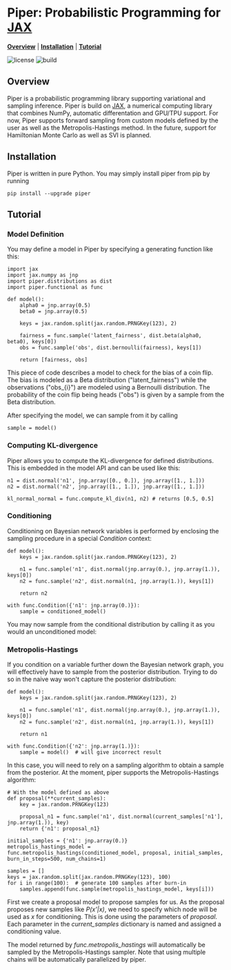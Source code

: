 # Piper: Probabilistic Programming for [JAX]

[**Overview**](#overview)
| [**Installation**](#installation)
| [**Tutorial**](#tutorial)

![license](https://img.shields.io/github/license/branislav1991/piper)
![build](https://img.shields.io/github/workflow/status/branislav1991/piper/Python%20package)

## Overview

Piper is a probabilistic programming library supporting variational and sampling inference. Piper is build on [JAX], a numerical computing library that combines NumPy, automatic differentation and GPU/TPU support. For now, Piper supports forward sampling from custom models defined by the user as well as the Metropolis-Hastings method. In the future, support for Hamiltonian Monte Carlo as well as SVI is planned.

## Installation

Piper is written in pure Python. You may simply install piper from pip by running

    pip install --upgrade piper

## Tutorial

### Model Definition

You may define a model in Piper by specifying a generating function like this:

    import jax
    import jax.numpy as jnp
    import piper.distributions as dist
    import piper.functional as func

    def model():
        alpha0 = jnp.array(0.5)
        beta0 = jnp.array(0.5)
        
        keys = jax.random.split(jax.random.PRNGKey(123), 2)
        
        fairness = func.sample('latent_fairness', dist.beta(alpha0, beta0), keys[0])
        obs = func.sample('obs', dist.bernoulli(fairness), keys[1])

        return [fairness, obs]
            
This piece of code describes a model to check for the bias of a coin flip. The bias
is modeled as a Beta distribution ("latent_fairness") while the observations
("obs_{i}") are modeled using a Bernoulli distribution. The probability of the 
coin flip being heads ("obs") is given by a sample from the Beta distribution.

After specifying the model, we can sample from it by calling

    sample = model()

### Computing KL-divergence

Piper allows you to compute the KL-divergence for defined distributions. This is
embedded in the model API and can be used like this:

    n1 = dist.normal('n1', jnp.array([0., 0.]), jnp.array([1., 1.]))
    n2 = dist.normal('n2', jnp.array([1., 1.]), jnp.array([1., 1.]))
        
    kl_normal_normal = func.compute_kl_div(n1, n2) # returns [0.5, 0.5]
    
### Conditioning
    
Conditioning on Bayesian network variables is performed by enclosing the sampling
procedure in a special *Condition* context:

    def model():
        keys = jax.random.split(jax.random.PRNGKey(123), 2)

        n1 = func.sample('n1', dist.normal(jnp.array(0.), jnp.array(1.)), keys[0])
        n2 = func.sample('n2', dist.normal(n1, jnp.array(1.)), keys[1])

        return n2
        
    with func.Condition({'n1': jnp.array(0.)}):
        sample = conditioned_model()
        
You may now sample from the conditional distribution by calling it as you would an unconditioned model:

### Metropolis-Hastings

If you condition on a variable further down the Bayesian network graph, you will
effectively have to sample from the posterior distribution. Trying to do so in the
naive way won't capture the posterior distribution:

    def model():
        keys = jax.random.split(jax.random.PRNGKey(123), 2)

        n1 = func.sample('n1', dist.normal(jnp.array(0.), jnp.array(1.)), keys[0])
        n2 = func.sample('n2', dist.normal(n1, jnp.array(1.)), keys[1])
        
        return n1
        
    with func.Condition({'n2': jnp.array(1.)}):
        sample = model()  # will give incorrect result
 

In this case, you will need to rely on a sampling algorithm to obtain a sample from the
posterior. At the moment, piper supports the Metropolis-Hastings algorithm:

    # With the model defined as above
    def proposal(**current_samples):
        key = jax.random.PRNGKey(123)

        proposal_n1 = func.sample('n1', dist.normal(current_samples['n1'], jnp.array(1.)), key)
        return {'n1': proposal_n1}
    
    initial_samples = {'n1': jnp.array(0.)}
    metropolis_hastings_model = func.metropolis_hastings(conditioned_model, proposal, initial_samples, burn_in_steps=500, num_chains=1)

    samples = []
    keys = jax.random.split(jax.random.PRNGKey(123), 100)
    for i in range(100):  # generate 100 samples after burn-in
        samples.append(func.sample(metropolis_hastings_model, keys[i]))
        
First we create a proposal model to propose samples for us. As the proposal proposes
new samples like *P(x'|x)*, we need to specify which node will be used as *x* for conditioning.
This is done using the parameters of *proposal*. Each parameter in the *current_samples* dictionary
is named and assigned a conditioning value.

The model returned by *func.metropolis_hastings* will automatically be sampled by the
Metropolis-Hastings sampler. Note that using multiple chains will be
automatically parallelized by piper.

[JAX]: https://github.com/google/jax